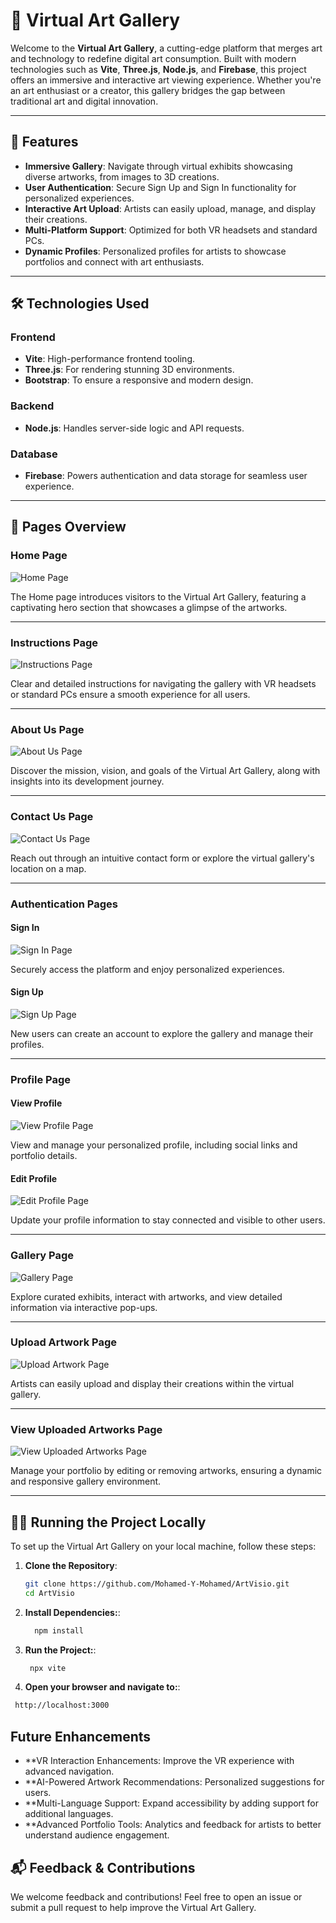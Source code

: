 # 🎨 Virtual Art Gallery

Welcome to the **Virtual Art Gallery**, a cutting-edge platform that merges art and technology to redefine digital art consumption. Built with modern technologies such as **Vite**, **Three.js**, **Node.js**, and **Firebase**, this project offers an immersive and interactive art viewing experience. Whether you're an art enthusiast or a creator, this gallery bridges the gap between traditional art and digital innovation.

---

## 🚀 Features

- **Immersive Gallery**: Navigate through virtual exhibits showcasing diverse artworks, from images to 3D creations.
- **User Authentication**: Secure Sign Up and Sign In functionality for personalized experiences.
- **Interactive Art Upload**: Artists can easily upload, manage, and display their creations.
- **Multi-Platform Support**: Optimized for both VR headsets and standard PCs.
- **Dynamic Profiles**: Personalized profiles for artists to showcase portfolios and connect with art enthusiasts.

---

## 🛠️ Technologies Used

### Frontend
- **Vite**: High-performance frontend tooling.
- **Three.js**: For rendering stunning 3D environments.
- **Bootstrap**: To ensure a responsive and modern design.

### Backend
- **Node.js**: Handles server-side logic and API requests.

### Database
- **Firebase**: Powers authentication and data storage for seamless user experience.

---

## 📑 Pages Overview

### Home Page
![Home Page](https://raw.githubusercontent.com/Mohamed-Y-Mohamed/ArtVisio/main/screenshots/home.png)

The Home page introduces visitors to the Virtual Art Gallery, featuring a captivating hero section that showcases a glimpse of the artworks.

---

### Instructions Page
![Instructions Page](https://raw.githubusercontent.com/Mohamed-Y-Mohamed/ArtVisio/main/screenshots/instruction.png)

Clear and detailed instructions for navigating the gallery with VR headsets or standard PCs ensure a smooth experience for all users.

---

### About Us Page
![About Us Page](https://raw.githubusercontent.com/Mohamed-Y-Mohamed/ArtVisio/main/screenshots/about%20us.png)

Discover the mission, vision, and goals of the Virtual Art Gallery, along with insights into its development journey.

---

### Contact Us Page
![Contact Us Page](https://raw.githubusercontent.com/Mohamed-Y-Mohamed/ArtVisio/main/screenshots/contact%20us.png)

Reach out through an intuitive contact form or explore the virtual gallery's location on a map.

---

### Authentication Pages
#### Sign In
![Sign In Page](https://raw.githubusercontent.com/Mohamed-Y-Mohamed/ArtVisio/main/screenshots/signin%20.png)

Securely access the platform and enjoy personalized experiences.

#### Sign Up
![Sign Up Page](https://raw.githubusercontent.com/Mohamed-Y-Mohamed/ArtVisio/main/screenshots/signup.png)

New users can create an account to explore the gallery and manage their profiles.

---

### Profile Page
#### View Profile
![View Profile Page](https://raw.githubusercontent.com/Mohamed-Y-Mohamed/ArtVisio/main/screenshots/view%20profile%20.png)

View and manage your personalized profile, including social links and portfolio details.

#### Edit Profile
![Edit Profile Page](https://raw.githubusercontent.com/Mohamed-Y-Mohamed/ArtVisio/main/screenshots/edit%20profile%20.png)

Update your profile information to stay connected and visible to other users.

---

### Gallery Page
![Gallery Page](https://raw.githubusercontent.com/Mohamed-Y-Mohamed/ArtVisio/main/screenshots/gallery%20.png)

Explore curated exhibits, interact with artworks, and view detailed information via interactive pop-ups.

---

### Upload Artwork Page
![Upload Artwork Page](https://raw.githubusercontent.com/Mohamed-Y-Mohamed/ArtVisio/main/screenshots/upload%20page.png)

Artists can easily upload and display their creations within the virtual gallery.

---

### View Uploaded Artworks Page
![View Uploaded Artworks Page](https://raw.githubusercontent.com/Mohamed-Y-Mohamed/ArtVisio/main/screenshots/upload%20view.png)

Manage your portfolio by editing or removing artworks, ensuring a dynamic and responsive gallery environment.

---

## 🧑‍💻 Running the Project Locally

To set up the Virtual Art Gallery on your local machine, follow these steps:

1. **Clone the Repository**:
   ```bash
   git clone https://github.com/Mohamed-Y-Mohamed/ArtVisio.git
   cd ArtVisio
   
2. **Install Dependencies:**:
   ```bash
     npm install

4.  **Run the Project:**:
     ```bash
      npx vite
     
6.   **Open your browser and navigate to:**:
 ```bash
  http://localhost:3000
```

## Future Enhancements
- **VR Interaction Enhancements: Improve the VR experience with advanced navigation.
- **AI-Powered Artwork Recommendations: Personalized suggestions for users.
- **Multi-Language Support: Expand accessibility by adding support for additional languages.
- **Advanced Portfolio Tools: Analytics and feedback for artists to better understand audience engagement.
## 📬 Feedback & Contributions
We welcome feedback and contributions! Feel free to open an issue or submit a pull request to help improve the Virtual Art Gallery.

